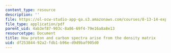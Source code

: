 ```yaml
---
content_type: resource
description: ''
file: https://ol-ocw-studio-app-qa.s3.amazonaws.com/courses/8-13-14-experimental-physics-i-ii-junior-lab-fall-2016-spring-2017/df25384492a2fdb1b96ed9d9baf905d0_MIT8_13-14F16-S17_spectra.pdf
file_type: application/pdf
parent_uid: 4ab3ef87-903c-8a86-69f4-79e16a8a8e13
resourcetype: Document
title: How proton and carbon spectra arise from the density matrix
uid: df253844-92a2-fdb1-b96e-d9d9baf905d0
---
```

